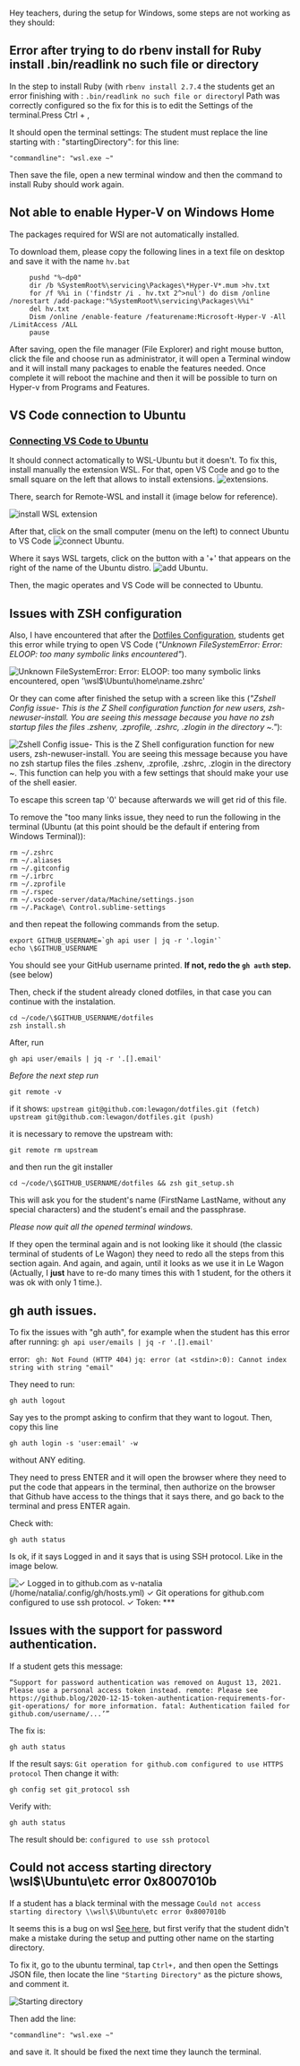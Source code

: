Hey teachers, during the setup for Windows, some steps are not working as they should:

## Error after trying to do rbenv install for Ruby install .bin/readlink no such file or directory
In the step to install Ruby (with `rbenv install 2.7.4` the students get an error finishing with : `.bin/readlink no such file or directory`I
Path was correctly configured so the fix for this is to edit the Settings of the terminal.Press Ctrl + ,

It should open the terminal settings:
The student must replace the line starting with :
"startingDirectory":
for this line:

```
"commandline": "wsl.exe ~"
```
Then save the file, open a new terminal window and then the command to install Ruby should work again.


## Not able to enable Hyper-V on Windows Home
The packages required for WSl are not automatically installed.

To download them, please copy the following lines in a text file on desktop and save it with the name `hv.bat`

```
     pushd "%~dp0"
     dir /b %SystemRoot%\servicing\Packages\*Hyper-V*.mum >hv.txt
     for /f %%i in ('findstr /i . hv.txt 2^>nul') do dism /online /norestart /add-package:"%SystemRoot%\servicing\Packages\%%i"
     del hv.txt
     Dism /online /enable-feature /featurename:Microsoft-Hyper-V -All /LimitAccess /ALL
     pause
```
After saving, open the file manager (File Explorer) and right mouse button, click the file and choose run as administrator,
it will open a Terminal window and it will install many packages to enable the features needed.
Once complete it will reboot the machine and then it will be possible to turn on Hyper-v from Programs and Features.


## VS Code connection to Ubuntu

### [Connecting VS Code to Ubuntu](https://github.com/lewagon/setup/blob/master/windows.md#connecting-vs-code-to-ubuntu)

It should connect actomatically to WSL-Ubuntu but it doesn't. To fix this, install manually the extension WSL.
For that, open VS Code and go to the small square on the left that allows to install extensions.
![extensions](images/extensions.png 'Install extensions').


There, search for Remote-WSL and install it (image below for reference).


![install WSL extension](images/installremote-wsl.png 'Install WSL extension')


After that, click on the small computer (menu on the left) to connect Ubuntu to VS Code
![connect Ubuntu](images/connectubuntu.png 'Connect Ubuntu').

Where it says WSL targets, click on the button with a '+' that appears on the right of the name of the Ubuntu distro.
![add Ubuntu](images/ubuntu.png 'Connect Ubuntu').

Then, the magic operates and VS Code will be connected to Ubuntu.



## Issues with ZSH configuration

Also, I have encountered that after the [Dotfiles Configuration](https://github.com/lewagon/setup/blob/master/windows.md#dotfiles-standard-configuration), students get this error while trying to open VS Code (*"Unknown FileSystemError: Error: ELOOP: too many symbolic links encountered"*).

![Unknown FileSystemError: Error: ELOOP: too many symbolic links encountered, open '\wsl$\Ubuntu\home\name.zshrc'](images/toomanylinks.png 'Too Many Symbolic Links')

Or they can come after finished the setup with a screen like this (*"Zshell Config issue- This is the Z Shell configuration function for new users, zsh-newuser-install. You are seeing this message because you have no zsh startup files the files .zshenv, .zprofile, .zshrc, .zlogin in the directory ~."*):


![Zshell Config issue- This is the Z Shell configuration function for new users, zsh-newuser-install. You are seeing this message because you have no zsh startup files the files .zshenv, .zprofile, .zshrc, .zlogin in the directory ~. This function can help you with a few settings that should make your use of the shell easier.](images/zshellconfig.png 'Zshell Config issue')


To escape this screen tap '0' because afterwards we will get rid of this file.

To remove the "too many links issue, they need to run the following in the terminal (Ubuntu (at this point should be the default if entering from Windows Terminal)):

```
rm ~/.zshrc
rm ~/.aliases
rm ~/.gitconfig
rm ~/.irbrc
rm ~/.zprofile
rm ~/.rspec
rm ~/.vscode-server/data/Machine/settings.json
rm ~/.Package\ Control.sublime-settings
```

and then repeat the following commands from the setup.

```
export GITHUB_USERNAME=`gh api user | jq -r '.login'`
echo \$GITHUB_USERNAME
```

You should see your GitHub username printed. **If not, redo the `gh auth` step.** (see below)

Then, check if the student already cloned dotfiles, in that case you can continue with the instalation.

```
cd ~/code/\$GITHUB_USERNAME/dotfiles
zsh install.sh
```

After, run

```
gh api user/emails | jq -r '.[].email'
```

*Before the next step run*

```
git remote -v
```

 if it shows:
`upstream git@github.com:lewagon/dotfiles.git (fetch)`
`upstream git@github.com:lewagon/dotfiles.git (push)`

it is necessary to remove the upstream with:

```
git remote rm upstream
```

and then run the git installer

```
cd ~/code/\$GITHUB_USERNAME/dotfiles && zsh git_setup.sh
```

This will ask you for the student's name (FirstName LastName, without any special characters) and the student's email and the passphrase.

*Please now quit all the opened terminal windows.*

If they open the terminal again and is not looking like it should (the classic terminal of students of Le Wagon) they need to redo all the steps from this section again. And again, and again, until it looks as we use it in Le Wagon (Actually, I **just** have to re-do many times this with 1 student, for the others it was ok with only 1 time.).


## gh auth issues.

To fix the issues with "gh auth", for example when the student has this error after running: ` gh api user/emails | jq -r '.[].email' `

error:
` gh: Not Found (HTTP 404)`
` jq: error (at <stdin>:0): Cannot index string with string "email" `

They need to run:

```
gh auth logout
```

Say yes to the prompt asking to confirm that they want to logout.
Then, copy this line

```
gh auth login -s 'user:email' -w
```

without ANY editing.

They need to press ENTER and it will open the browser where they need to put the code that appears in the terminal,
then authorize on the browser that Github have access to the things that it says there, and
go back to the terminal and press ENTER again.

Check with:

```
gh auth status
```

Is ok, if it says Logged in and it says that is using SSH protocol.
Like in the image below.

![✓ Logged in to github.com as v-natalia (/home/natalia/.config/gh/hosts.yml) ✓ Git operations for github.com configured to use ssh protocol. ✓ Token: ********\*\*\*********](images/loggedin.png 'Logged-in')

## Issues with the support for password authentication.

If a student gets this message:

` “Support for password authentication was removed on August 13, 2021. Please use a personal access token instead. remote: Please see https://github.blog/2020-12-15-token-authentication-requirements-for-git-operations/ for more information. fatal: Authentication failed for github.com/username/...’” `

The fix is:

```
gh auth status
```

If the result says: ` Git operation for github.com configured to use HTTPS protocol `
Then change it with:

```
gh config set git_protocol ssh
```

Verify with:

```
gh auth status
```
The result should be: ` configured to use ssh protocol `


## Could not access starting directory \\wsl\$\Ubuntu\etc error 0x8007010b

If a student has a black terminal with the message `Could not access starting directory \\wsl\$\Ubuntu\etc error 0x8007010b`

It seems this is a bug on wsl [See here](https://github.com/microsoft/WSL/issues/6995#issuecomment-856286100), but first verify that the student didn't make a mistake during the setup and putting other name on the starting directory.

To fix it, go to the ubuntu terminal, tap `Ctrl+,` and then open the Settings JSON file, then locate the line `"Starting Directory"` as the picture shows, and comment it.

![Starting directory](images/startingdir.png 'Starting Directory')


Then add the line:

```
"commandline": "wsl.exe ~"
```
and save it. It should be fixed the next time they launch the terminal.
